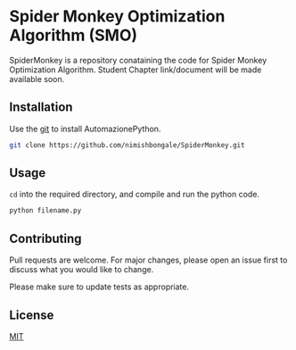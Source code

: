 # Spider Monkey Optimization Algorithm (SMO) 

SpiderMonkey is a repository conataining the code for Spider Monkey Optimization Algorithm.
Student Chapter link/document will be made available soon.

## Installation

Use the [git](https://services.github.com/on-demand/downloads/github-git-cheat-sheet.pdf) to install AutomazionePython.

```bash
git clone https://github.com/nimishbongale/SpiderMonkey.git
```

## Usage

```cd``` into the required directory, and compile and run the python code. 
```python
python filename.py
```

## Contributing
Pull requests are welcome. For major changes, please open an issue first to discuss what you would like to change.

Please make sure to update tests as appropriate.

## License
[MIT](https://choosealicense.com/licenses/mit/)
